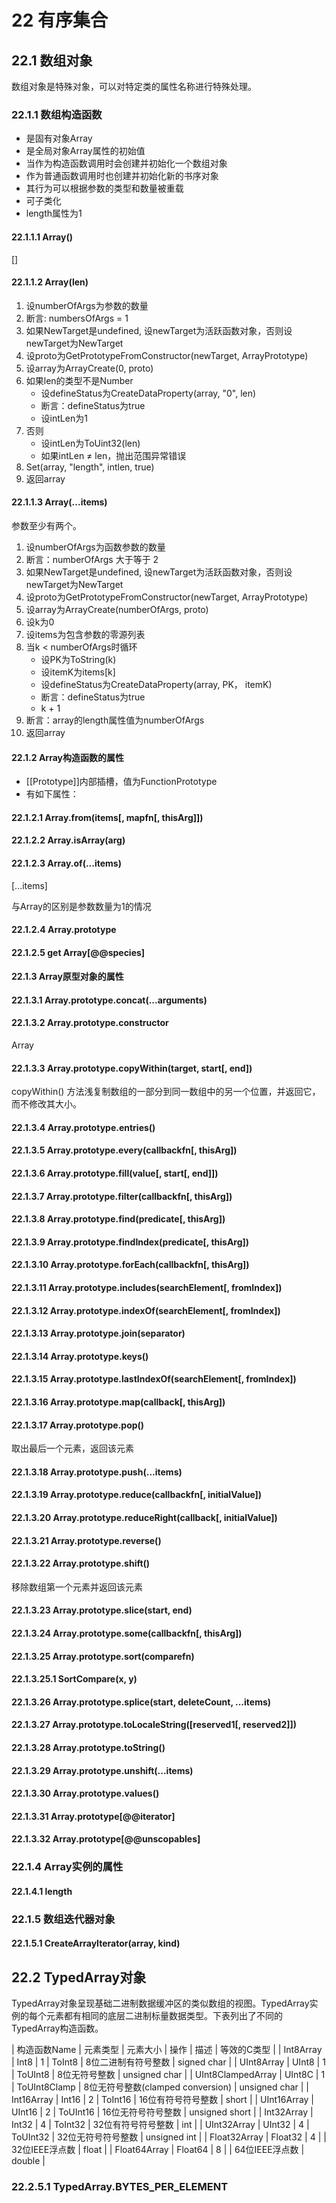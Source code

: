 # 22 有序集合

## 22.1 数组对象

数组对象是特殊对象，可以对特定类的属性名称进行特殊处理。

### 22.1.1 数组构造函数

- 是固有对象Array
- 是全局对象Array属性的初始值
- 当作为构造函数调用时会创建并初始化一个数组对象
- 作为普通函数调用时也创建并初始化新的书序对象
- 其行为可以根据参数的类型和数量被重载
- 可子类化
- length属性为1

#### 22.1.1.1 Array()

[]

#### 22.1.1.2 Array(len)

1. 设numberOfArgs为参数的数量
2. 断言: numbersOfArgs = 1
3. 如果NewTarget是undefined, 设newTarget为活跃函数对象，否则设newTarget为NewTarget
4. 设proto为GetPrototypeFromConstructor(newTarget, ArrayPrototype)
5. 设array为ArrayCreate(0, proto)
6. 如果len的类型不是Number
    - 设defineStatus为CreateDataProperty(array, "0", len)
    - 断言：defineStatus为true
    - 设intLen为1
7. 否则
    - 设intLen为ToUint32(len)
    - 如果intLen ≠ len，抛出范围异常错误
8. Set(array, "length", intlen, true)
9. 返回array

#### 22.1.1.3 Array(...items)

参数至少有两个。

1. 设numberOfArgs为函数参数的数量
2. 断言：numberOfArgs 大于等于 2
3. 如果NewTarget是undefined, 设newTarget为活跃函数对象，否则设newTarget为NewTarget
4. 设proto为GetPrototypeFromConstructor(newTarget, ArrayPrototype)
5. 设array为ArrayCreate(numberOfArgs, proto)
6. 设k为0
7. 设items为包含参数的零源列表
8. 当k < numberOfArgs时循环
    - 设PK为ToString(k)
    - 设itemK为items[k]
    - 设defineStatus为CreateDataProperty(array, PK， itemK)
    - 断言：defineStatus为true
    - k + 1
9. 断言：array的length属性值为numberOfArgs
10. 返回array

#### 22.1.2 Array构造函数的属性

- [[Prototype]]内部插槽，值为FunctionPrototype
- 有如下属性：

#### 22.1.2.1 Array.from(items[, mapfn[, thisArg]])

#### 22.1.2.2 Array.isArray(arg)

#### 22.1.2.3 Array.of(...items)

[...items]

与Array的区别是参数数量为1的情况

#### 22.1.2.4 Array.prototype

#### 22.1.2.5 get Array[@@species]

#### 22.1.3 Array原型对象的属性

#### 22.1.3.1 Array.prototype.concat(...arguments)

#### 22.1.3.2 Array.prototype.constructor

Array

#### 22.1.3.3 Array.prototype.copyWithin(target, start[, end])

copyWithin() 方法浅复制数组的一部分到同一数组中的另一个位置，并返回它，而不修改其大小。

#### 22.1.3.4 Array.prototype.entries()

#### 22.1.3.5 Array.prototype.every(callbackfn[, thisArg])

#### 22.1.3.6 Array.prototype.fill(value[, start[, end]])

#### 22.1.3.7 Array.prototype.filter(callbackfn[, thisArg])

#### 22.1.3.8 Array.prototype.find(predicate[, thisArg])

#### 22.1.3.9 Array.prototype.findIndex(predicate[, thisArg])

#### 22.1.3.10 Array.prototype.forEach(callbackfn[, thisArg])

#### 22.1.3.11 Array.prototype.includes(searchElement[, fromIndex])

#### 22.1.3.12 Array.prototype.indexOf(searchElement[, fromIndex])

#### 22.1.3.13 Array.prototype.join(separator)

#### 22.1.3.14 Array.prototype.keys()

#### 22.1.3.15 Array.prototype.lastIndexOf(searchElement[, fromIndex])

#### 22.1.3.16 Array.prototype.map(callback[, thisArg])

#### 22.1.3.17 Array.prototype.pop()

取出最后一个元素，返回该元素

#### 22.1.3.18 Array.prototype.push(...items)

#### 22.1.3.19 Array.prototype.reduce(callbackfn[, initialValue])

#### 22.1.3.20 Array.prototype.reduceRight(callback[, initialValue])

#### 22.1.3.21 Array.prototype.reverse()

#### 22.1.3.22 Array.prototype.shift()

移除数组第一个元素并返回该元素

#### 22.1.3.23 Array.prototype.slice(start, end)

#### 22.1.3.24 Array.prototype.some(callbackfn[, thisArg])

#### 22.1.3.25 Array.prototype.sort(comparefn)

#### 22.1.3.25.1 SortCompare(x, y)

#### 22.1.3.26 Array.prototype.splice(start, deleteCount, ...items)

#### 22.1.3.27 Array.prototype.toLocaleString([reserved1[, reserved2]])

#### 22.1.3.28 Array.prototype.toString()

#### 22.1.3.29 Array.prototype.unshift(...items)

#### 22.1.3.30 Array.prototype.values()

#### 22.1.3.31 Array.prototype[@@iterator]

#### 22.1.3.32 Array.prototype[@@unscopables]

### 22.1.4 Array实例的属性

#### 22.1.4.1 length

### 22.1.5 数组迭代器对象

#### 22.1.5.1 CreateArrayIterator(array, kind)


## 22.2 TypedArray对象

TypedArray对象呈现基础二进制数据缓冲区的类似数组的视图。TypedArray实例的每个元素都有相同的底层二进制标量数据类型。下表列出了不同的TypedArray构造函数。

| 构造函数Name | 元素类型 | 元素大小 | 操作 | 描述 | 等效的C类型 |
| Int8Array | Int8 | 1 | ToInt8 | 8位二进制有符号整数 | signed char |
| UInt8Array | UInt8 | 1 | ToUInt8 | 8位无符号整数 | unsigned char |
| UInt8ClampedArray | UInt8C | 1 | ToUInt8Clamp | 8位无符号整数(clamped conversion) | unsigned char |
| Int16Array | Int16 | 2 | ToInt16 | 16位有符号符号整数 | short |
| UInt16Array | UInt16 | 2 | ToUInt16 | 16位无符号符号整数 | unsigned short |
| Int32Array | Int32 | 4 | ToInt32 | 32位有符号符号整数 | int |
| UInt32Array | UInt32 | 4 | ToUInt32 | 32位无符号符号整数 | unsigned int |
| Float32Array | Float32 | 4 | | 32位IEEE浮点数 | float |
| Float64Array | Float64 | 8 | | 64位IEEE浮点数 | double |


### 22.2.5.1 TypedArray.BYTES_PER_ELEMENT
